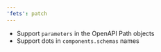 ```yaml
---
'fets': patch
---
```


- Support `parameters` in the OpenAPI Path objects
- Support dots in `components.schemas` names